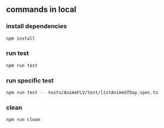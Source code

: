 ## commands in local

### install dependencies

```bash
npm install
```

### run test

```bash
npm run test
```

### run specific test

```bash
npm run test -- tests/AnimeFLV/test/listAnimeOfDay.spec.ts
```

### clean

```bash
npm run clean
```